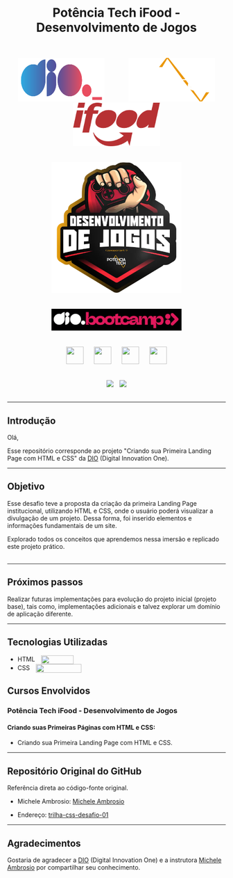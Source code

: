 <div align="center">
    <h1>Potência Tech iFood - Desenvolvimento de Jogos</h1>
</div>
<br><br>

<div align="center">
    <img src="assets\images\dio-logo.png" width="200" height="100" hspace="25">
    <img src="assets\images\PotenciaTech-logo.png" width="200" height="100" hspace="25">
    <img src="assets\images\ifood-logo.png" width="200" height="100" hspace="25">
</div>
<br><br>

<div align="center"><img src="assets\images\bootcamp-logo.png" width="" height="300" hspace="">
</div>
<br><br>

<div align="center"><img src="assets\images\bootcamp-dio.png" width="300" height="" hspace="10">
</div>     
<br><br>

<div align="center">
    <img src="https://cdn.jsdelivr.net/gh/devicons/devicon/icons/git/git-original.svg" width="40" height="40" hspace="10">
    <img src="https://cdn.jsdelivr.net/gh/devicons/devicon/icons/html5/html5-original.svg" width="40" height="40" hspace="10">
    <img src="https://cdn.jsdelivr.net/gh/devicons/devicon/icons/css3/css3-original.svg" width="40" height="40" hspace="10">
    <img src="https://cdn.jsdelivr.net/gh/devicons/devicon/icons/javascript/javascript-original.svg" width="40" height="40" hspace="10">     
</div>
<br><br>

<div align="center">
    <img src="https://img.shields.io/badge/IN%C3%8DCIO-29%2F10%2F2023-green" hspace="5"/>
    <img src="https://img.shields.io/badge/T%C3%89RMINO-22%2F01%2F2024-red" hspace="5"/>
</div>
<br>
<hr>


## Introdução
Olá,

Esse repositório corresponde ao projeto "Criando sua Primeira Landing Page com HTML e CSS" da [DIO](https://www.dio.me/) (Digital Innovation One).
<hr>

## Objetivo

Esse desafio teve a proposta da criação da primeira Landing Page institucional, utilizando HTML e CSS, onde o usuário poderá visualizar a divulgação de um projeto. Dessa forma, foi inserido elementos e informações fundamentais de um site.

Explorado todos os conceitos que aprendemos nessa imersão e replicado este projeto prático. 
<br><br>
<hr>

## Próximos passos

Realizar futuras implementações para evolução do projeto inicial (projeto base), tais como, implementações adicionais e talvez explorar um domínio de aplicação diferente.
<hr>

## Tecnologias Utilizadas

- HTML <img align=center src="https://cdn.jsdelivr.net/gh/devicons/devicon/icons/html5/html5-original.svg" width="75" height="20" hspace="5" style="margin-left: 10px"/> 
- CSS <img align=center src="https://cdn.jsdelivr.net/gh/devicons/devicon/icons/css3/css3-original.svg" width="105" height="20" hspace="5" style="margin-left: 10px"/>


## Cursos Envolvidos
### **Potência Tech iFood - Desenvolvimento de Jogos** 
#### **Criando suas Primeiras Páginas com HTML e CSS:**

- Criando sua Primeira Landing Page com HTML e CSS.
<hr>

## Repositório Original do GitHub

Referência direta ao código-fonte original.

- Michele Ambrosio: [Michele Ambrosio](https://www.linkedin.com/in/michele-ambrosio-a4899661/)

- Endereço: [trilha-css-desafio-01](https://github.com/digitalinnovationone/trilha-css-desafio-01)
<hr>

## Agradecimentos
Gostaria de agradecer a [DIO](https://www.dio.me/) (Digital Innovation One) e a instrutora [Michele Ambrosio](https://www.linkedin.com/in/michele-ambrosio-a4899661/) por compartilhar seu conhecimento.
